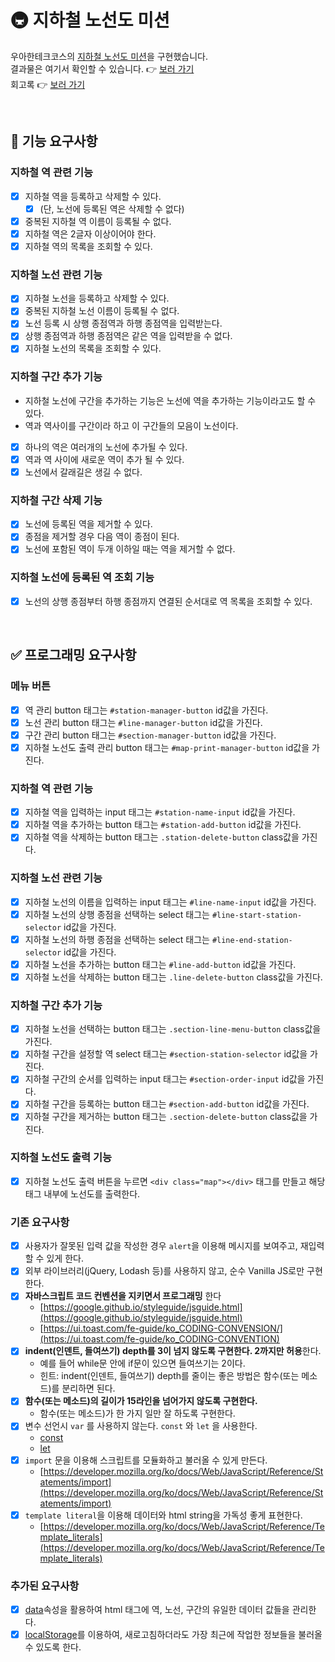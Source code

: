# 🚇 지하철 노선도 미션
우아한테크코스의 [지하철 노선도 미션](https://github.com/woowacourse/javascript-subway-map-precourse)을 구현했습니다.<br />
결과물은 여기서 확인할 수 있습니다. 👉 [보러 가기](https://kaehehehe.github.io/javascript-subway-map/)<br />
회고록 👉 [보러 가기](https://pinnate-snapper-b4a.notion.site/80d58870c459443e91aebb4417db373a)

<br />

## 🚀 기능 요구사항

### 지하철 역 관련 기능
- [x] 지하철 역을 등록하고 삭제할 수 있다.
   - [x] (단, 노선에 등록된 역은 삭제할 수 없다)
- [x] 중복된 지하철 역 이름이 등록될 수 없다.
- [x] 지하철 역은 2글자 이상이어야 한다.
- [x] 지하철 역의 목록을 조회할 수 있다.

### 지하철 노선 관련 기능
- [x] 지하철 노선을 등록하고 삭제할 수 있다.
- [x] 중복된 지하철 노선 이름이 등록될 수 없다.
- [x] 노선 등록 시 상행 종점역과 하행 종점역을 입력받는다.
- [x] 상행 종점역과 하행 종점역은 같은 역을 입력받을 수 없다.
- [x] 지하철 노선의 목록을 조회할 수 있다.

### 지하철 구간 추가 기능
- 지하철 노선에 구간을 추가하는 기능은 노선에 역을 추가하는 기능이라고도 할 수 있다.
- 역과 역사이를 구간이라 하고 이 구간들의 모음이 노선이다.
- [x] 하나의 역은 여러개의 노선에 추가될 수 있다.
- [x] 역과 역 사이에 새로운 역이 추가 될 수 있다.
- [x] 노선에서 갈래길은 생길 수 없다.

### 지하철 구간 삭제 기능
- [x] 노선에 등록된 역을 제거할 수 있다.
- [x] 종점을 제거할 경우 다음 역이 종점이 된다.
- [x] 노선에 포함된 역이 두개 이하일 때는 역을 제거할 수 없다.

### 지하철 노선에 등록된 역 조회 기능
- [x] 노선의 상행 종점부터 하행 종점까지 연결된 순서대로 역 목록을 조회할 수 있다.

<br />

## ✅ 프로그래밍 요구사항

### 메뉴 버튼
- [x] 역 관리 button 태그는 `#station-manager-button` id값을 가진다.
- [x] 노선 관리 button 태그는 `#line-manager-button` id값을 가진다.
- [x] 구간 관리 button 태그는 `#section-manager-button` id값을 가진다.
- [x] 지하철 노선도 출력 관리 button 태그는 `#map-print-manager-button` id값을 가진다.

### 지하철 역 관련 기능
- [x] 지하철 역을 입력하는 input 태그는 `#station-name-input` id값을 가진다.
- [x] 지하철 역을 추가하는 button 태그는 `#station-add-button` id값을 가진다.
- [x] 지하철 역을 삭제하는 button 태그는 `.station-delete-button` class값을 가진다.

### 지하철 노선 관련 기능
- [x] 지하철 노선의 이름을 입력하는 input 태그는 `#line-name-input` id값을 가진다.
- [x] 지하철 노선의 상행 종점을 선택하는 select 태그는 `#line-start-station-selector` id값을 가진다.
- [x] 지하철 노선의 하행 종점을 선택하는 select 태그는 `#line-end-station-selector` id값을 가진다.
- [x] 지하철 노선을 추가하는 button 태그는 `#line-add-button` id값을 가진다.
- [x] 지하철 노선을 삭제하는 button 태그는 `.line-delete-button` class값을 가진다.

### 지하철 구간 추가 기능
- [x] 지하철 노선을 선택하는 button 태그는 `.section-line-menu-button` class값을 가진다.
- [x] 지하철 구간을 설정할 역 select 태그는 `#section-station-selector` id값을 가진다.
- [x] 지하철 구간의 순서를 입력하는 input 태그는 `#section-order-input` id값을 가진다.
- [x] 지하철 구간을 등록하는 button 태그는 `#section-add-button` id값을 가진다.
- [x] 지하철 구간을 제거하는 button 태그는 `.section-delete-button` class값을 가진다.

### 지하철 노선도 출력 기능
- [x] 지하철 노선도 출력 버튼을 누르면 `<div class="map"></div>` 태그를 만들고 해당 태그 내부에 노선도를 출력한다.

### 기존 요구사항
- [x] 사용자가 잘못된 입력 값을 작성한 경우 `alert`을 이용해 메시지를 보여주고, 재입력할 수 있게 한다.
- [x] 외부 라이브러리(jQuery, Lodash 등)를 사용하지 않고, 순수 Vanilla JS로만 구현한다.
- [x] **자바스크립트 코드 컨벤션을 지키면서 프로그래밍** 한다
  - [https://google.github.io/styleguide/jsguide.html](https://google.github.io/styleguide/jsguide.html)
  - [https://ui.toast.com/fe-guide/ko_CODING-CONVENSION/](https://ui.toast.com/fe-guide/ko_CODING-CONVENTION)
- [x] **indent(인덴트, 들여쓰기) depth를 3이 넘지 않도록 구현한다. 2까지만 허용**한다.
  - 예를 들어 while문 안에 if문이 있으면 들여쓰기는 2이다.
  - 힌트: indent(인덴트, 들여쓰기) depth를 줄이는 좋은 방법은 함수(또는 메소드)를 분리하면 된다.
- [x] **함수(또는 메소드)의 길이가 15라인을 넘어가지 않도록 구현한다.**
  - 함수(또는 메소드)가 한 가지 일만 잘 하도록 구현한다.
- [x] 변수 선언시 `var` 를 사용하지 않는다. `const` 와 `let` 을 사용한다.
  - [const](https://developer.mozilla.org/ko/docs/Web/JavaScript/Reference/Statements/const)
  - [let](https://developer.mozilla.org/ko/docs/Web/JavaScript/Reference/Statements/let)
- [x] `import` 문을 이용해 스크립트를 모듈화하고 불러올 수 있게 만든다.
  - [https://developer.mozilla.org/ko/docs/Web/JavaScript/Reference/Statements/import](https://developer.mozilla.org/ko/docs/Web/JavaScript/Reference/Statements/import)
- [x] `template literal`을 이용해 데이터와 html string을 가독성 좋게 표현한다.
  - [https://developer.mozilla.org/ko/docs/Web/JavaScript/Reference/Template_literals](https://developer.mozilla.org/ko/docs/Web/JavaScript/Reference/Template_literals)

### 추가된 요구사항
- [x] [data](https://developer.mozilla.org/ko/docs/Learn/HTML/Howto/%EB%8D%B0%EC%9D%B4%ED%84%B0_%EC%86%8D%EC%84%B1_%EC%82%AC%EC%9A%A9%ED%95%98%EA%B8%B0)속성을 활용하여 html 태그에 역, 노선, 구간의 유일한 데이터 값들을 관리한다. 
- [x] [localStorage](https://developer.mozilla.org/ko/docs/Web/API/Window/localStorage)를 이용하여, 새로고침하더라도 가장 최근에 작업한 정보들을 불러올 수 있도록 한다.
